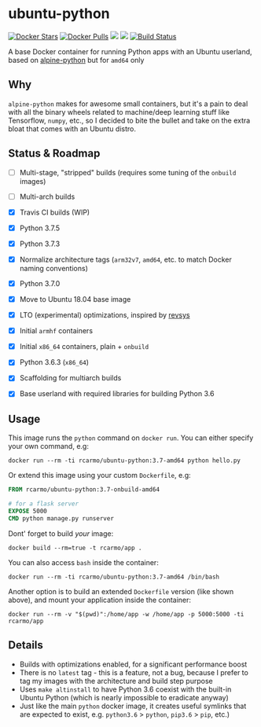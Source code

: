 # ubuntu-python

[![Docker Stars](https://img.shields.io/docker/stars/rcarmo/ubuntu-python.svg)](https://hub.docker.com/r/rcarmo/ubuntu-python)
[![Docker Pulls](https://img.shields.io/docker/pulls/rcarmo/ubuntu-python.svg)](https://hub.docker.com/r/rcarmo/ubuntu-python)
[![](https://images.microbadger.com/badges/image/rcarmo/ubuntu-python.svg)](https://microbadger.com/images/rcarmo/ubuntu-python "Get your own image badge on microbadger.com")
[![](https://images.microbadger.com/badges/version/rcarmo/ubuntu-python.svg)](https://microbadger.com/images/rcarmo/ubuntu-python "Get your own version badge on microbadger.com")
[![Build Status](https://travis-ci.org/insightfulsystems/alpine-python.svg?branch=master)](https://travis-ci.org/rcarmo/ubuntu-python)

A base Docker container for running Python apps with an Ubuntu userland, based on [alpine-python](https://github.com/rcarmo/alpine-python) but for `amd64` only

## Why

`alpine-python` makes for awesome small containers, but it's a pain to deal with all the binary wheels related to machine/deep learning stuff like Tensorflow, `numpy`, etc., so I decided to bite the bullet and take on the extra bloat that comes with an Ubuntu distro.


## Status & Roadmap

* [ ] Multi-stage, "stripped" builds (requires some tuning of the `onbuild` images)
* [ ] Multi-arch builds
* [x] Travis CI builds (WIP)
* [x] Python 3.7.5
* [x] Python 3.7.3
* [x] Normalize architecture tags (`arm32v7`, `amd64`, etc. to match Docker naming conventions)
* [x] Python 3.7.0
* [x] Move to Ubuntu 18.04 base image
* [x] LTO (experimental) optimizations, inspired by [revsys](https://github.com/revsys/optimized-python-docker)
* [x] Initial `armhf` containers
* [x] Initial `x86_64` containers, plain + `onbuild`
* [x] Python 3.6.3 (`x86_64`)
* [x] Scaffolding for multiarch builds
* [x] Base userland with required libraries for building Python 3.6


## Usage

This image runs the `python` command on `docker run`. You can either specify your own command, e.g:
```shell
docker run --rm -ti rcarmo/ubuntu-python:3.7-amd64 python hello.py
```

Or extend this image using your custom `Dockerfile`, e.g:
```dockerfile
FROM rcarmo/ubuntu-python:3.7-onbuild-amd64

# for a flask server
EXPOSE 5000
CMD python manage.py runserver
```

Dont' forget to build _your_ image:
```shell
docker build --rm=true -t rcarmo/app .
```

You can also access `bash` inside the container:
```shell
docker run --rm -ti rcarmo/ubuntu-python:3.7-amd64 /bin/bash
```

Another option is to build an extended `Dockerfile` version (like shown above), and mount your application inside the container:
```shell
docker run --rm -v "$(pwd)":/home/app -w /home/app -p 5000:5000 -ti rcarmo/app
```

## Details

* Builds with optimizations enabled, for a significant performance boost
* There is no `latest` tag - this is a feature, not a bug, because I prefer to tag my images with the architecture and build step purpose
* Uses `make altinstall` to have Python 3.6 coexist with the built-in Ubuntu Python (which is nearly impossible to eradicate anyway)
* Just like the main `python` docker image, it creates useful symlinks that are expected to exist, e.g. `python3.6` > `python`, `pip3.6` > `pip`, etc.)
